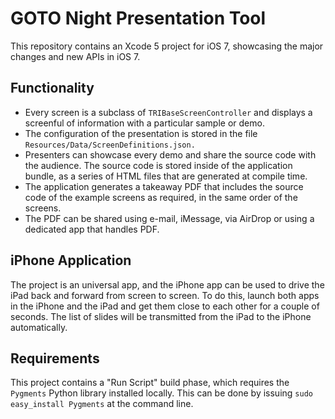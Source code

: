 GOTO Night Presentation Tool
============================

This repository contains an Xcode 5 project for iOS 7, showcasing the
major changes and new APIs in iOS 7.

Functionality
-------------

- Every screen is a subclass of `TRIBaseScreenController` and displays a
  screenful of information with a particular sample or demo.
- The configuration of the presentation is stored in the file
  `Resources/Data/ScreenDefinitions.json.`
- Presenters can showcase every demo and share the source code with the
  audience. The source code is stored inside of the application bundle,
  as a series of HTML files that are generated at compile time.
- The application generates a takeaway PDF that includes the source code
  of the example screens as required, in the same order of the screens.
- The PDF can be shared using e-mail, iMessage, via AirDrop or using a
  dedicated app that handles PDF.

iPhone Application
------------------

The project is an universal app, and the iPhone app can be used to drive
the iPad back and forward from screen to screen. To do this, launch both
apps in the iPhone and the iPad and get them close to each other for a
couple of seconds. The list of slides will be transmitted from the iPad
to the iPhone automatically.

Requirements
------------

This project contains a "Run Script" build phase, which requires the
`Pygments` Python library installed locally. This can be done by issuing
`sudo easy_install Pygments` at the command line.

